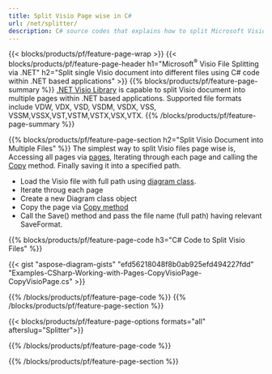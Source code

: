 ```yaml
---
title: Split Visio Page wise in C#
url: /net/splitter/
description: C# source codes that explains how to split Microsoft Visio files into multiple files in Visual C#.NET applications
---
```


{{< blocks/products/pf/feature-page-wrap >}}
{{< blocks/products/pf/feature-page-header h1="Microsoft<sup>&reg;</sup> Visio File Splitting via .NET" h2="Split single Visio document into different files using C# code within .NET based applications" >}}
{{% blocks/products/pf/feature-page-summary %}}
[.NET Visio Library](/diagram/net/) is capable to split Visio document into multiple pages within .NET based applications. Supported file formats include VDW, VDX, VSD, VSDM, VSDX, VSS, VSSM,VSSX,VST,VSTM,VSTX,VSX,VTX.
{{% /blocks/products/pf/feature-page-summary  %}}

{{% blocks/products/pf/feature-page-section  h2="Split Visio Document into Multiple Files" %}}
The simplest way to split Visio files page wise is, Accessing all pages via [pages](https://apireference.aspose.com/diagram/net/aspose.diagram/diagram/properties/pages), Iterating through each page and calling the [Copy](https://apireference.aspose.com/diagram/net/aspose.diagram/page/methods/copy) method. Finally saving it into a specified path. 

+  Load the Visio file with full path using [diagram class](https://apireference.aspose.com/diagram/net/aspose.diagram/diagram).
+  Iterate throug each page
+  Create a new Diagram class object
+  Copy the page via [Copy method](https://apireference.aspose.com/diagram/net/aspose.diagram/page/methods/copy)
+  Call the Save() method and pass the file name (full path) having relevant SaveFormat.

{{% blocks/products/pf/feature-page-code h3="C# Code to Split Visio Files" %}}

{{< gist "aspose-diagram-gists" "efd56218048f8b0ab925efd494227fdd" "Examples-CSharp-Working-with-Pages-CopyVisioPage-CopyVisioPage.cs" >}}

{{% /blocks/products/pf/feature-page-code  %}}
{{% /blocks/products/pf/feature-page-section %}}

{{< blocks/products/pf/feature-page-options formats="all" afterslug="Splitter">}}

{{% /blocks/products/pf/feature-page-code  %}}

{{% /blocks/products/pf/feature-page-section %}}
